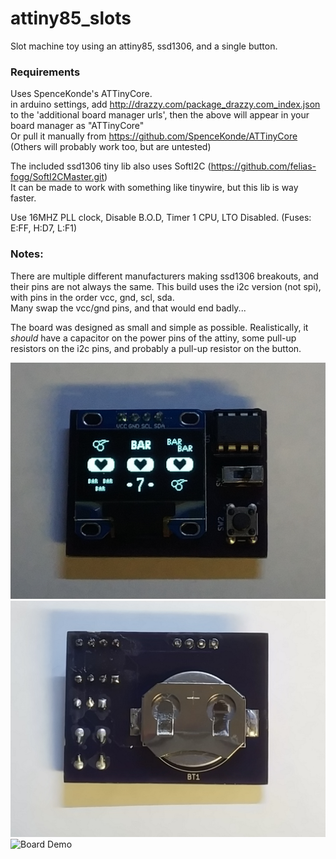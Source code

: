 # attiny85_slots
Slot machine toy using an attiny85, ssd1306, and a single button.

### Requirements
Uses SpenceKonde's ATTinyCore.  
in arduino settings, add http://drazzy.com/package_drazzy.com_index.json to the 'additional board manager urls', then the above will appear in your board manager as "ATTinyCore"  
Or pull it manually from https://github.com/SpenceKonde/ATTinyCore  
(Others will probably work too, but are untested)

The included ssd1306 tiny lib also uses SoftI2C (https://github.com/felias-fogg/SoftI2CMaster.git)  
It can be made to work with something like tinywire, but this lib is way faster.

Use 16MHZ PLL clock, Disable B.O.D, Timer 1 CPU, LTO Disabled. (Fuses: E:FF, H:D7, L:F1)

### Notes:
There are multiple different manufacturers making ssd1306 breakouts, and their pins are not always the same. This build uses the i2c version (not spi), with pins in the order vcc, gnd, scl, sda.  
Many swap the vcc/gnd pins, and that would end badly...

The board was designed as small and simple as possible. Realistically, it _should_ have a capacitor on the power pins of the attiny, some pull-up resistors on the i2c pins, and probably a pull-up resistor on the button.


![Board Front](Front.jpg "Front")
![Board Back](Back.jpg "Back")
![Board Demo](Demo.gif "Demo")
